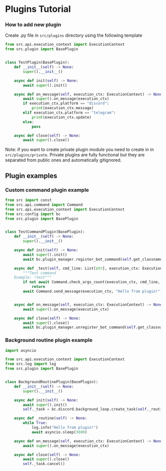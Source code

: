 # Plugins Tutorial

### How to add new plugin

Create .py file in `src/plugins` directory using the following template

```py
from src.api.execution_context import ExecutionContext
from src.plugin import BasePlugin


class TestPlugin(BasePlugin):
    def __init__(self) -> None:
        super().__init__()

    async def init(self) -> None:
        await super().init()

    async def on_message(self, execution_ctx: ExecutionContext) -> None:
        await super().on_message(execution_ctx)
        if execution_ctx.platform == "discord":
            print(execution_ctx.message)
        elif execution_ctx.platform == "telegram":
            print(execution_ctx.update)
        else:
            pass

    async def close(self) -> None:
        await super().close()
```

Note: if you want to create private plugin module you need to create in in `src/plugins/private`. Private plugins are fully functional but they are separated from public ones and automatically gitignored.

## Plugin examples

### Custom command plugin example

```py
from src import const
from src.api.command import Command
from src.api.execution_context import ExecutionContext
from src.config import bc
from src.plugin import BasePlugin


class TestCommandPlugin(BasePlugin):
    def __init__(self) -> None:
        super().__init__()

    async def init(self) -> None:
        await super().init()
        await bc.plugin_manager.register_bot_command(self.get_classname(), "test", const.Permission.USER, self._test)

    async def _test(self, cmd_line: List[str], execution_ctx: ExecutionContext) -> None:
        """Test command
    Example: !test"""
        if not await Command.check_args_count(execution_ctx, cmd_line, min=1):
            return
        await Command.send_message(execution_ctx, "Hello from plugin!")


    async def on_message(self, execution_ctx: ExecutionContext) -> None:
        await super().on_message(execution_ctx)

    async def close(self) -> None:
        await super().close()
        await bc.plugin_manager.unregister_bot_command(self.get_classname(), "test")
```


### Background routine plugin example

```py
import asyncio

from src.api.execution_context import ExecutionContext
from src.log import log
from src.plugin import BasePlugin


class BackgroundRoutinePlugin(BasePlugin):
    def __init__(self) -> None:
        super().__init__()

    async def init(self) -> None:
        await super().init()
        self._task = bc.discord.background_loop.create_task(self._routine())

    async def _routine(self) -> None:
        while True:
            log.info("Hello from plugin!")
            await asyncio.sleep(3600)

    async def on_message(self, execution_ctx: ExecutionContext) -> None:
        await super().on_message(execution_ctx)

    async def close(self) -> None:
        await super().close()
        self._task.cancel()
```
